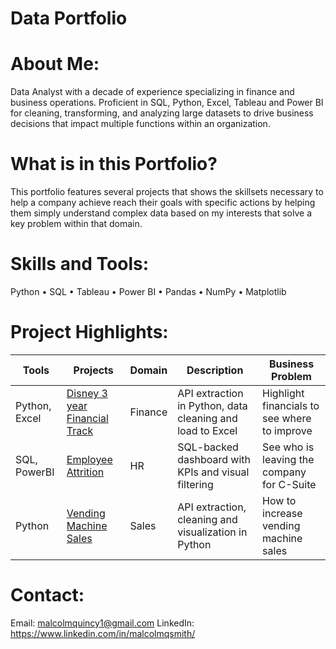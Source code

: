 # Data Portfolio

# About Me:

Data Analyst with a decade of experience specializing in finance and business operations. Proficient in SQL, Python, Excel, Tableau and Power
BI for cleaning, transforming, and analyzing large datasets to drive business decisions that impact multiple functions within an organization. 

# What is in this Portfolio?
This portfolio features several projects that shows the skillsets necessary to help a company achieve reach their goals with specific actions by helping them simply understand complex data based on my interests that solve a key problem within that domain.

# Skills and Tools:
Python • SQL • Tableau • Power BI • Pandas • NumPy • Matplotlib


# Project Highlights:

| Tools            | Projects                    | Domain                                              | Description                                               | Business Problem 
|------------------|-----------------------------|-----------------------------------------------------|-----------------------------------------------------------|------------------
| Python, Excel    | [Disney 3 year Financial Track](ExcelProjects/DisneyFinancialAnalysis)| Finance                                           | API extraction in Python, data cleaning and load to Excel | Highlight financials to see where to improve 
| SQL, PowerBI     | [Employee Attrition](SQLProjects/EmployeeAttrition)      | HR                                                  | SQL-backed dashboard with KPIs and visual filtering       | See who is leaving the company for C-Suite
| Python           | [Vending Machine Sales](PythonProjects/VendingMachineSales)      | Sales                                                | API extraction, cleaning and visualization in Python      | How to increase vending machine sales 

# Contact:
Email: malcolmquincy1@gmail.com
LinkedIn: https://www.linkedin.com/in/malcolmqsmith/
